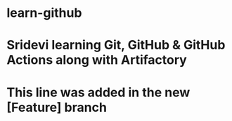 # learn-github
# Sridevi learning Git, GitHub & GitHub Actions along with Artifactory
# This line was added in the new [Feature] branch
